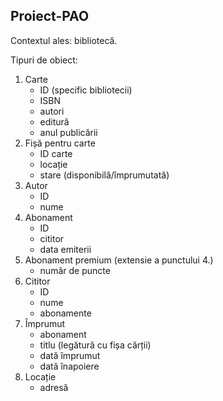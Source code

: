 ## Proiect-PAO

Contextul ales: bibliotecă.

Tipuri de obiect:
1. Carte
    * ID (specific bibliotecii)
    * ISBN
    * autori
    * editură
    * anul publicării
2. Fișă pentru carte
    * ID carte
    * locație
    * stare (disponibilă/împrumutată)
3. Autor
    * ID
    * nume
4. Abonament
    * ID
    * cititor
    * data emiterii
5. Abonament premium (extensie a punctului 4.)
    * număr de puncte
6. Cititor
    * ID
    * nume
    * abonamente
7. Împrumut
    * abonament
    * titlu (legătură cu fișa cărții)
    * dată împrumut
    * dată înapoiere
8. Locație
    * adresă
